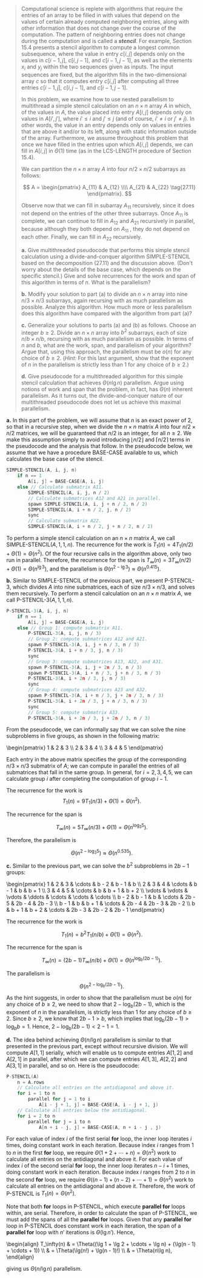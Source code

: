 > Computational science is replete with algorithms that require the entries of an array to be filled in with values that depend on the values of certain already computed neighboring entries, along with other information that does not change over the course of the computation. The pattern of neighboring entries does not change during the computation and is called a __*stencil*__. For example, Section 15.4 presents a stencil algorithm to compute a longest common subsequence, where the value in entry $c[i, j]$ depends only on the values in $c[i - 1, j]$, $c[i, j - 1]$, and $c[i - 1, j - 1]$, as well as the elements $x_i$ and $y_j$ within the two sequences given as inputs. The input sequences are fixed, but the algorithm fills in the two-dimensional array $c$ so that it computes entry $c[i, j]$ after computing all three entries $c[i - 1, j]$, $c[i, j - 1]$, and $c[i - 1, j - 1]$.
>
> In this problem, we examine how to use nested parallelism to multithread a simple stencil calculation on an $n \times n$ array $A$ in which, of the values in $A$, the value placed into entry $A[i, j]$ depends only on values in $A[i' , j']$, where $i' \le i$ and $j' \le j$ (and of course, $i' \ne i$ or $j' \ne j$). In other words, the value in an entry depends only on values in entries that are above it and/or to its left, along with static information outside of the array. Furthermore, we assume throughout this problem that once we have filled in the entries upon which $A[i, j]$ depends, we can fill in $A[i, j]$ in $\Theta(1)$ time (as in the $\text{LCS-LENGTH}$ procedure of Section 15.4).
>
> We can partition the $n \times n$ array $A$ into four $n / 2 \times n / 2$ subarrays as follows:
>
> $$
> A =
> \begin{pmatrix}
> A_{11} & A_{12} \\\\
> A_{21} & A_{22} \tag{27.11}
> \end{pmatrix}.
> $$
>
> Observe now that we can fill in subarray $A_{11}$ recursively, since it does not depend on the entries of the other three subarrays. Once $A_{11}$ is complete, we can continue to fill in $A_{12}$ and $A_{21}$ recursively in parallel, because although they both depend on $A_{11}$ , they do not depend on each other. Finally, we can fill in $A_{22}$ recursively.
>
> **a.** Give multithreaded pseudocode that performs this simple stencil calculation using a divide-and-conquer algorithm $\text{SIMPLE-STENCIL}$ based on the decomposition $\text{(27.11)}$ and the discussion above. (Don't worry about the details of the base case, which depends on the specific stencil.) Give and solve recurrences for the work and span of this algorithm in terms of $n$. What is the parallelism?
>
> **b.** Modify your solution to part (a) to divide an $n \times n$ array into nine $n / 3 \times n / 3$ subarrays, again recursing with as much parallelism as possible. Analyze this algorithm. How much more or less parallelism does this algorithm have compared with the algorithm from part (a)?
>
> **c.** Generalize your solutions to parts (a) and (b) as follows. Choose an integer $b \ge 2$. Divide an $n \times n$ array into $b^2$ subarrays, each of size $n / b \times n / b$, recursing with as much parallelism as possible. In terms of $n$ and $b$, what are the work, span, and parallelism of your algorithm? Argue that, using this approach, the parallelism must be $o(n)$ for any choice of $b \ge 2$. ($\textit{Hint:}$ For this last argument, show that the exponent of $n$ in the parallelism is strictly less than $1$ for any choice of $b \ge 2$.)
>
> **d.** Give pseudocode for a multithreaded algorithm for this simple stencil calculation that achieves $\Theta(n\lg n)$ parallelism. Argue using notions of work and span that the problem, in fact, has $\Theta(n)$ inherent parallelism. As it turns out, the divide-and-conquer nature of our multithreaded pseudocode does not let us achieve this maximal parallelism.

**a.** In this part of the problem, we will assume that $n$ is an exact power of $2$, so that in a recursive step, when we divide the $n \times n$ matrix $A$ into four $n / 2 \times n / 2$ matrices, we will be guaranteed that $n / 2$ is an integer, for all $n \ge 2$. We make this assumption simply to avoid introducing $\lfloor n / 2 \rfloor$ and $\lceil n / 2 \rceil$ terms in the pseudocode and the analysis that follow. In the pseudocode below, we assume that we have a procedure $\text{BASE-CASE}$ available to us, which calculates the base case of the stencil.

```cpp
SIMPLE-STENCIL(A, i, j, n)
    if n == 1
        A[i, j] = BASE-CASE(A, i, j)
    else // Calculate submatrix A11.
        SIMPLE-STENCIL(A, i, j, n / 2)
        // Calculate submatrices A12 and A21 in parallel.
        spawn SIMPLE-STENCIL(A, i, j + n / 2, n / 2)
        SIMPLE-STENCIL(A, i + n / 2, j, n / 2)
        sync
        // Calculate submatrix A22.
        SIMPLE-STENCIL(A, i + n / 2, j + n / 2, n / 2)
```

To perform a simple stencil calculation on an $n \times n$ matrix $A$, we call $\text{SIMPLE-STENCIL}(A, 1, 1, n)$. The recurrence for the work is $T_1(n) = 4T_1(n / 2) + \Theta(1) = \Theta(n^2)$. Of the four recursive calls in the algorithm above, only two run in parallel. Therefore, the recurrence for the span is $T_\infty(n) = 3T_\infty(n / 2) + \Theta(1) = \Theta(n^{\lg 3})$, and the parallelism is $\Theta(n^{2 - \lg 3}) \approx \Theta(n^{0.415})$.

**b.** Similar to $\text{SIMPLE-STENCIL}$ of the previous part, we present $\text{P-STENCIL-3}$, which divides $A$ into nine submatrices, each of size $n / 3 \times n / 3$, and solves them recursively. To perform a stencil calculation on an $n \times n$ matrix $A$, we call $\text{P-STENCIL-3}(A, 1, 1, n)$.

```cpp
P-STENCIL-3(A, i, j, n)
    if n == 1
        A[i, j] = BASE-CASE(A, i, j)
    else // Group 1: compute submatrix A11.
        P-STENCIL-3(A, i, j, n / 3)
        // Group 2: compute submatrices A12 and A21.
        spawn P-STENCIL-3(A, i, j + n / 3, n / 3)
        P-STENCIL-3(A, i + n / 3, j, n / 3)
        sync
        // Group 3: compute submatrices A13, A22, and A31.
        spawn P-STENCIL-3(A, i, j + 2n / 3, n / 3)
        spawn P-STENCIL-3(A, i + n / 3, j + n / 3, n / 3)
        P-STENCIL-3(A, i + 2n / 3, j, n / 3)
        sync
        // Group 4: compute submatrices A23 and A32.
        spawn P-STENCIL-3(A, i + n / 3, j + 2n / 3, n / 3)
        P-STENCIL-3(A, i + 2n / 3, j + n / 3, n / 3)
        sync
        // Group 5: compute submatrix A33.
        P-STENCIL-3(A, i + 2n / 3, j + 2n / 3, n / 3)
```

From the pseudocode, we can informally say that we can solve the nine subproblems in five groups, as shown in the following matrix:

\begin{pmatrix}
1 & 2 & 3 \\\\
2 & 3 & 4 \\\\
3 & 4 & 5
\end{pmatrix}

Each entry in the above matrix specifies the group of the corresponding $n / 3 \times n / 3$ submatrix of $A$; we can compute in parallel the entries of all submatrices that fall in the same group. In general, for $i = 2, 3, 4, 5$, we can calculate group $i$ after completing the computation of group $i - 1$.

The recurrence for the work is
$$T_1(n) = 9T_1(n / 3) + \Theta(1) = \Theta(n^2).$$

The recurrence for the span is 

$$T_\infty(n) = 5T_\infty(n / 3) + \Theta(1) = \Theta(n^{\log_3 5}).$$ 

Therefore, the parallelism is 

$$\Theta(n^{2 - \log_3 5}) \approx \Theta(n^{0.535}).$$

**c.** Similar to the previous part, we can solve the $b^2$ subproblems in $2b - 1$ groups:

\begin{pmatrix}
1 & 2 & 3 & \cdots & b - 2 & b - 1 & b \\\\
2 & 3 & 4 & \cdots & b - 1 & b     & b + 1 \\\\
3 & 4 & 5 & \cdots & b     & b + 1 & b + 2 \\\\
\vdots & \vdots & \vdots & \ddots & \cdots & \cdots & \cdots \\\\
b - 2 & b - 1 & b     & \cdots & 2b - 5 & 2b - 4 & 2b - 3 \\\\
b - 1 & b     & b + 1 & \cdots & 2b - 4 & 2b - 3 & 2b - 2 \\\\
b     & b + 1 & b + 2 & \cdots & 2b - 3 & 2b - 2 & 2b - 1
\end{pmatrix}

The recurrence for the work is

$$T_1(n) = b^2 T_1(n / b) + \Theta(1) = \Theta(n^2).$$

The recurrence for the span is

$$T_\infty(n) = (2b - 1) T_\infty(n / b) + \Theta(1) = \Theta(n^{\log_b (2b - 1)}).$$

The parallelism is

$$\Theta(n^{2 - \log_b (2b - 1)}).$$

As the hint suggests, in order to show that the parallelism must be $o(n)$ for any choice of $b \ge 2$, we need to show that $2 - \log_b (2b - 1)$, which is the exponent of $n$ in the parallelism, is strictly less than $1$ for any choice of $b \ge 2$. Since $b \ge 2$, we know that $2b - 1 > b$, which implies that $\log_b (2b - 1) > \log_b b = 1$. Hence, $2 - \log_b (2b - 1) < 2 - 1 = 1$.

**d.** The idea behind achieving $\Theta(n / \lg n)$ parallelism is similar to that presented in the previous part, except without recursive division. We will compute $A[1, 1]$ serially, which will enable us to compute entries $A[1, 2]$ and $A[2, 1]$ in parallel, after which we can compute entries $A[1, 3]$, $A[2, 2]$ and $A[3, 1]$ in parallel, and so on. Here is the pseudocode:

```cpp
P-STENCIL(A)
    n = A.rows
    // Calculate all entries on the antidiagonal and above it.
    for i = 1 to n
        parallel for j = 1 to i
            A[i - j + 1, j] = BASE-CASE(A, i - j + 1, j)
    // Calculate all entries below the antidiagonal.
    for i = 2 to n
        parallel for j = i to n
            A[n + i - j, j] = BASE-CASE(A, n + i - j , j)
```

For each value of index $i$ of the first serial **for** loop, the inner loop iterates $i$ times, doing constant work in each iteration. Because index $i$ ranges from $1$ to $n$ in the first **for** loop, we require $\Theta(1 + 2 + \cdots + n) = \Theta(n^2)$ work to calculate all entries on the antidiagonal and above it. For each value of index $i$ of the second serial **for** loop, the inner loop iterates $n - i + 1$ times, doing constant work in each iteration. Because index $i$ ranges from $2$ to $n$ in the second **for** loop, we require $\Theta((n - 1) + (n - 2) + \cdots + 1) = \Theta(n^2)$ work to calculate all entries on the antidiagonal and above it. Therefore, the work of $\text{P-STENCIL}$ is $T_1(n) = \Theta(n^2)$.

Note that both **for** loops in $\text{P-STENCIL}$, which execute **parallel for** loops within, are serial. Therefore, in order to calculate the span of $\text{P-STENCIL}$, we must add the spans of all the **parallel for** loops. Given that any **parallel for** loop in $\text{P-STENCIL}$ does constant work in each iteration, the span of a **parallel for** loop with $n'$ iterations is $\Theta(\lg n')$. Hence,

\begin{align}
T_\infty(n) & = \Theta((\lg 1 + \lg 2 + \cdots + \lg n) + (\lg(n - 1) + \cdots + 1)) \\\\
            & = \Theta(\lg(n!) + \lg(n - 1)!) \\\\
            & = \Theta(n\lg n),
\end{align}

giving us $\Theta(n / \lg n)$ parallelism.
